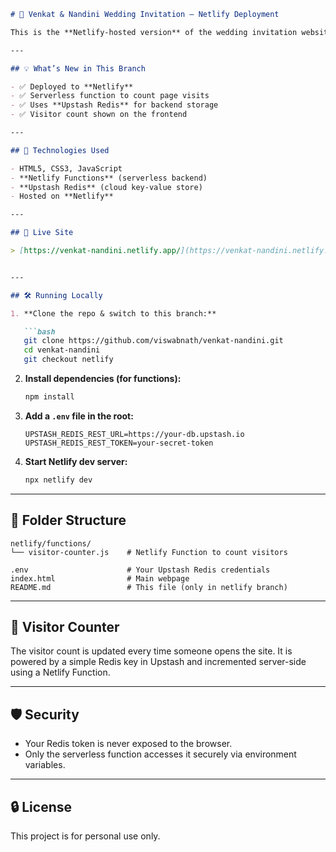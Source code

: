 
````markdown
# 🎉 Venkat & Nandini Wedding Invitation – Netlify Deployment

This is the **Netlify-hosted version** of the wedding invitation website for **Naga Venkateswara Rao and Nandini**. It includes a **visitor counter** powered by **Upstash Redis** using **Netlify Functions**.

---

## 💡 What’s New in This Branch

- ✅ Deployed to **Netlify**  
- ✅ Serverless function to count page visits  
- ✅ Uses **Upstash Redis** for backend storage  
- ✅ Visitor count shown on the frontend  

---

## 🚀 Technologies Used

- HTML5, CSS3, JavaScript  
- **Netlify Functions** (serverless backend)  
- **Upstash Redis** (cloud key-value store)  
- Hosted on **Netlify**

---

## 🔗 Live Site

> [https://venkat-nandini.netlify.app/](https://venkat-nandini.netlify.app/)  


---

## 🛠️ Running Locally

1. **Clone the repo & switch to this branch:**

   ```bash
   git clone https://github.com/viswabnath/venkat-nandini.git
   cd venkat-nandini
   git checkout netlify
````

2. **Install dependencies (for functions):**

   ```bash
   npm install
   ```

3. **Add a `.env` file in the root:**

   ```env
   UPSTASH_REDIS_REST_URL=https://your-db.upstash.io
   UPSTASH_REDIS_REST_TOKEN=your-secret-token
   ```

4. **Start Netlify dev server:**

   ```bash
   npx netlify dev
   ```

---

## 🧪 Folder Structure

```
netlify/functions/
└── visitor-counter.js    # Netlify Function to count visitors

.env                      # Your Upstash Redis credentials
index.html                # Main webpage
README.md                 # This file (only in netlify branch)
```

---

## 👀 Visitor Counter

The visitor count is updated every time someone opens the site.
It is powered by a simple Redis key in Upstash and incremented server-side using a Netlify Function.

---

## 🛡️ Security

* Your Redis token is never exposed to the browser.
* Only the serverless function accesses it securely via environment variables.

---

## 🔒 License

This project is for personal use only.

```


